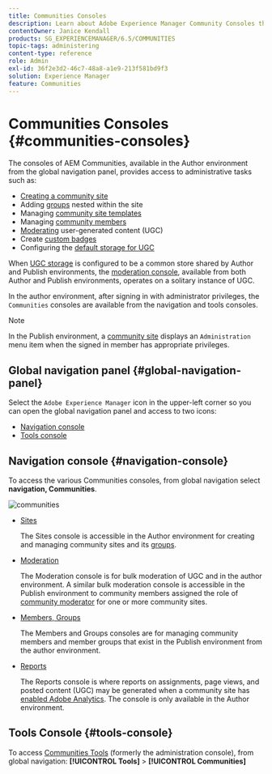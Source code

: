 ```yaml
---
title: Communities Consoles
description: Learn about Adobe Experience Manager Community Consoles that are available in the Author environment from the global navigation panel.
contentOwner: Janice Kendall
products: SG_EXPERIENCEMANAGER/6.5/COMMUNITIES
topic-tags: administering
content-type: reference
role: Admin
exl-id: 36f2e3d2-46c7-48a8-a1e9-213f581bd9f3
solution: Experience Manager
feature: Communities
---
```

# Communities Consoles {#communities-consoles}

The consoles of AEM Communities, available in the Author environment from the global navigation panel, provides access to administrative tasks such as:

* [Creating a community site](sites-console.md)
* Adding [groups](groups.md) nested within the site
* Managing [community site templates](sites.md)
* Managing [community members](members.md)
* [Moderating](moderate-ugc.md) user-generated content (UGC)
* Create [custom badges](badges.md)
* Configuring the [default storage for UGC](srp-config.md)

When [UGC storage](working-with-srp.md) is configured to be a common store shared by Author and Publish environments, the [moderation console](moderation.md), available from both Author and Publish environments, operates on a solitary instance of UGC.

In the author environment, after signing in with administrator privileges, the `Communities` consoles are available from the navigation and tools consoles.

>[!NOTE]
>
>In the Publish environment, a [community site](sites-console.md) displays an `Administration` menu item when the signed in member has appropriate privileges.

## Global navigation panel {#global-navigation-panel}

Select the `Adobe Experience Manager` icon in the upper-left corner so you can open the global navigation panel and access to two icons:

* [Navigation console](#navigation-console)
* [Tools console](tools.md)

## Navigation console {#navigation-console}

To access the various Communities consoles, from global navigation select **navigation, Communities**.

![communities](assets/communities.png)

* [Sites](sites-console.md)

  The Sites console is accessible in the Author environment for creating and managing community sites and its [groups](groups.md).

* [Moderation](moderation.md)

  The Moderation console is for bulk moderation of UGC and in the author environment. A similar bulk moderation console is accessible in the Publish environment to community members assigned the role of [community moderator](users.md#publishenvironmentusersandgroups) for one or more community sites.

* [Members, Groups](members.md)

  The Members and Groups consoles are for managing community members and member groups that exist in the Publish environment from the author environment.

* [Reports](reports.md)

  The Reports console is where reports on assignments, page views, and posted content (UGC) may be generated when a community site has [enabled Adobe Analytics](sites-console.md#analytics). The console is only available in the Author environment.

## Tools Console {#tools-console}

To access [Communities Tools](tools.md) (formerly the administration console), from global navigation: **[!UICONTROL Tools]** > **[!UICONTROL Communities]**
